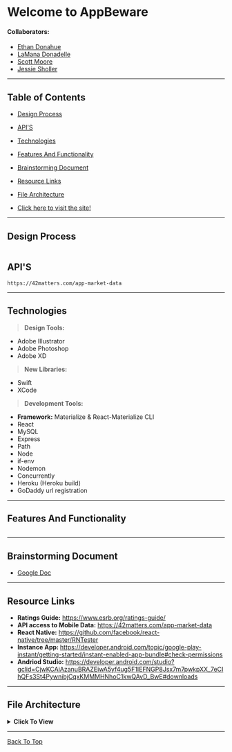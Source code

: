 

# Welcome to AppBeware

#### Collaborators: 
* [Ethan Donahue](https://github.com/EthanD0922)
* [LaMana Donadelle](https://github.com/lamanaml)
* [Scott Moore](https://github.com/woodwindscott)
* [Jessie Sholler](https://github.com/JAE-S)

---

## Table of Contents
  * [Design Process](#design-process)
  * [API'S](#API'S)
  * [Technologies](#technologies)
  * [Features And Functionality](#features-and-functionality)
  * [Brainstorming Document](#brainstorming-document)
  * [Resource Links](#resource-links)
  * [File Architecture](#file-architecture)

  * [Click here to visit the site!](http://www.appbeware.com)

---

## Design Process
```

```

## API'S
```
https://42matters.com/app-market-data

```
---
## Technologies
> <b>Design Tools:</b>
  * Adobe Illustrator
  * Adobe Photoshop
  * Adobe XD
  
> <b>New Libraries:</b>
  * Swift
  * XCode

> <b>Development Tools:</b>
  * <b>Framework:</b> Materialize & React-Materialize CLI
  * React
  * MySQL
  * Express 
  * Path 
  * Node 
  * if-env
  * Nodemon
  * Concurrently
  * Heroku (Heroku build)
  * GoDaddy url registration 
---

## Features And Functionality
```

```
---

## Brainstorming Document
* [Google Doc](https://docs.google.com/document/d/1upcb7oJcZ5eXzW1HB9fcMNAPfmZxc_v0ng-4Bvco6Q0/edit?usp=sharing)

---

## Resource Links

  * <b>Ratings Guide:</b> https://www.esrb.org/ratings-guide/
  * <b>API access to Mobile Data:</b> https://42matters.com/app-market-data
  * <b>React Native:</b> https://github.com/facebook/react-native/tree/master/RNTester
  * <b>Instance App: </b> https://developer.android.com/topic/google-play-instant/getting-started/instant-enabled-app-bundle#check-permissions
  * <b>Andriod Studio:</b> https://developer.android.com/studio?gclid=CjwKCAiAzanuBRAZEiwA5yf4ug5F1IEFNGP8Jsx7m7pwkpXX_7eCIhQFs3St4PywnibjCqxKMMMHNhoC1kwQAvD_BwE#downloads

---

## File Architecture

<details><summary><b>Click To View</b></summary>
 

         AppBeware
         ├── App
         │   ├── Controllers
         │   ├── db
         │   ├── modals
         │   └── routes
         ├── Client
         │   ├── Public
         │   ├── src
         │   │   ├── components
         │   │   ├── pages
         │   │   ├── App.css
         │   │   ├── App.js
         │   │   └── index.js
         │   ├── .gitignore
         │   ├── package.json
         │   └── Readme.md
         ├── .gitignore
         ├── google-test.html
         ├── package.json
         ├── Readme.md 
         └── server.js


</details>

---

[Back To Top](#welcome-to-AppBeware)

